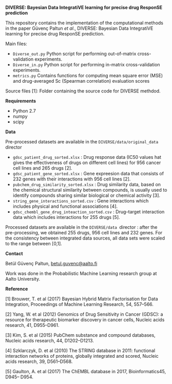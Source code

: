 **DIVERSE: Bayesian Data IntegratiVE learning for
precise drug ResponSE prediction**

This repository contains the implementation of the computational methods in the paper Güvenç Paltun _et al_., DIVERSE: Bayesian Data IntegratiVE learning for
precise drug ResponSE prediction.

Main files:

- `Diverse_out.py` Python script for performing out-of-matrix cross-validation experiments.
- `Diverse_in.py` Python script for performing in-matrix cross-validation experiments.
- `metrics.py`  Contains functions for computing mean square error (MSE) and drug-averaged Sc (Spearman correlation)  evaluation scores

Source files [1]: Folder containing the source code for DIVERSE methdod.

**Requirements**

- Python 2.7
- numpy
- scipy

**Data**

Pre-processed datasets are available in the `DIVERSE/data/original_data` director

- `gdsc_patient_drug_sorted.xlsx` : Drug response data (IC50 values hat gives the effectiveness of drugs on different cell lines) for 956 cancer cell lines and 265 drugs [2].
- `gdsc_patient_gene_sorted.xlsx` : Gene expreesion data  that consists of 232 genes with their interactions with 956 cell lines [2].
- `pubchem_drug_similarity_sorted.xlsx` : Drug similarity data, based on the chemical structural similarity between compounds, is usually used to identify compounds sharing similar biological or chemical activity [3].
- `string_gene_interactions_sorted.csv` : Gene interactions which includes physical and functional associations [4].
- `gdsc_chembl_gene_drug_inteaction_sorted.csv` : Drug–target interaction data which includes interactions for 255 drugs [5].


Processed datasets are available in the `DIVERSE/data `director : after the pre-processing, we obtained 255 drugs, 956 cell lines and 232 genes. For the consistency between integrated data sources, all data sets were scaled to the range between [0,1]. 


**Contact**

Betül Güvenç Paltun, betul.guvenc@aalto.fi

Work was done in the Probabilistic Machine Learning research group at Aalto University.

**Reference**

[1] Brouwer, T. et al (2017) Bayesian Hybrid Matrix Factorisation for Data Integration, Proceedings of Machine Learning Research, 54, 557–566.

[2] Yang, W. et al (2012) Genomics of Drug Sensitivity in Cancer (GDSC): a resource for therapeutic biomarker discovery in cancer cells, Nucleic acids research, 41,
D955–D961.

[3] Kim, S. et al (2015) PubChem substance and compound databases, Nucleic acids research, 44, D1202–D1213.

[4] Szklarczyk, D. et al (2010) The STRING database in 2011: functional interaction networks of proteins, globally integrated and scored, Nucleic acids research, 39, D561–D568.

[5] Gaulton, A. et al (2017) The ChEMBL database in 2017, Bioinformatics45, D945– D954.

